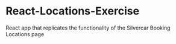 # React-Locations-Exercise
React app that replicates the functionality of the Silvercar Booking Locations page
